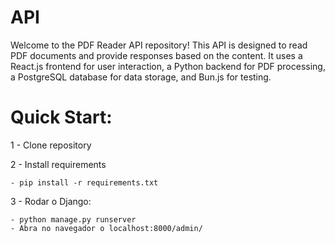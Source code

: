 # API

Welcome to the PDF Reader API repository! This API is designed to read PDF documents and provide responses based on the content. It uses a React.js frontend for user interaction, a Python backend for PDF processing, a PostgreSQL database for data storage, and Bun.js for testing.


# Quick Start:

1 - Clone repository

2 - Install requirements

    - pip install -r requirements.txt

3 - Rodar o Django:

    - python manage.py runserver
    - Abra no navegador o localhost:8000/admin/
